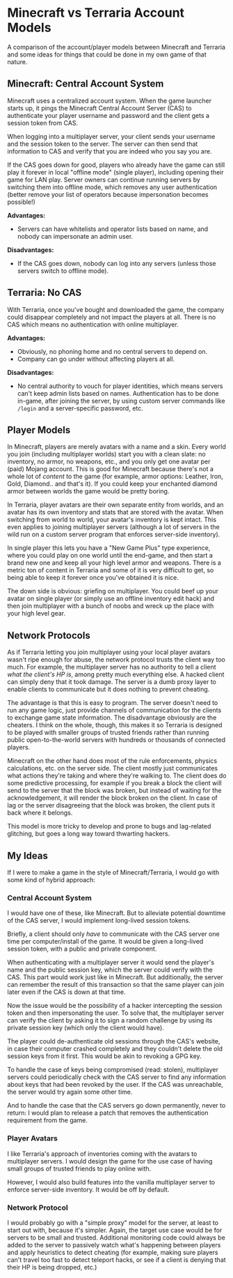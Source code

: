 # Minecraft vs Terraria Account Models

A comparison of the account/player models between Minecraft and Terraria and some ideas for things that could be done in my own game of that nature.

## Minecraft: Central Account System

Minecraft uses a centralized account system. When the game launcher starts up, it pings the Minecraft Central Account Server (CAS) to authenticate your player username and password and the client gets a session token from CAS.

When logging into a multiplayer server, your client sends your username and the session token to the server. The server can then send that information to CAS and verify that you are indeed who you say you are.

If the CAS goes down for good, players who already have the game can still play it forever in local "offline mode" (single player), including opening their game for LAN play. Server owners can continue running servers by switching them into offline mode, which removes any user authentication (better remove your list of operators because impersonation becomes possible!)

**Advantages:**

* Servers can have whitelists and operator lists based on name, and nobody can impersonate an admin user.

**Disadvantages:**

* If the CAS goes down, nobody can log into any servers (unless those servers switch to offline mode).

## Terraria: No CAS

With Terraria, once you've bought and downloaded the game, the company could disappear completely and not impact the players at all. There is no CAS which means no authentication with online multiplayer.

**Advantages:**

* Obviously, no phoning home and no central servers to depend on.
* Company can go under without affecting players at all.

**Disadvantages:**

* No central authority to vouch for player identities, which means servers can't keep admin lists based on names. Authentication has to be done in-game, after joining the server, by using custom server commands like `/login` and a server-specific password, etc.

## Player Models

In Minecraft, players are merely avatars with a name and a skin. Every world you join (including multiplayer worlds) start you with a clean slate: no inventory, no armor, no weapons, etc., and you only get one avatar per (paid) Mojang account. This is good for Minecraft because there's not a whole lot of *content* to the game (for example, armor options: Leather, Iron, Gold, Diamond.. and that's it). If you could keep your enchanted diamond armor between worlds the game would be pretty boring.

In Terraria, player avatars are their own separate entity from worlds, and an avatar has its own inventory and stats that are stored with the avatar. When switching from world to world, your avatar's inventory is kept intact. This even applies to joining multiplayer servers (although a lot of servers in the wild run on a custom server program that enforces server-side inventory).

In single player this lets you have a "New Game Plus" type experience, where you could play on one world until the end-game, and then start a brand new one and keep all your high level armor and weapons. There is a metric ton of content in Terraria and some of it is very difficult to get, so being able to keep it forever once you've obtained it is nice.

The down side is obvious: griefing on multiplayer. You could beef up your avatar on single player (or simply use an offline inventory edit hack) and then join multiplayer with a bunch of noobs and wreck up the place with your high level gear.

## Network Protocols

As if Terraria letting you join multiplayer using your local player avatars wasn't ripe enough for abuse, the network protocol trusts the client way too much. For example, the multiplayer server has no authority to tell a client *what the client's HP is*, among pretty much everything else. A hacked client can simply deny that it took damage. The server is a dumb proxy layer to enable clients to communicate but it does nothing to prevent cheating.

The advantage is that this is easy to program. The server doesn't need to run any game logic, just provide channels of communication for the clients to exchange game state information. The disadvantage obviously are the cheaters. I think on the whole, though, this makes it so Terraria is designed to be played with smaller groups of trusted friends rather than running public open-to-the-world servers with hundreds or thousands of connected players.

Minecraft on the other hand does most of the rule enforcements, physics calculations, etc. on the server side. The client mostly just communicates what actions they're taking and where they're walking to. The client does do some predictive processing, for example if you break a block the client will send to the server that the block was broken, but instead of waiting for the acknowledgement, it will render the block broken on the client. In case of lag or the server disagreeing that the block was broken, the client puts it back where it belongs.

This model is more tricky to develop and prone to bugs and lag-related glitching, but goes a long way toward thwarting hackers.

## My Ideas

If I were to make a game in the style of Minecraft/Terraria, I would go with some kind of hybrid approach:

### Central Account System

I would have one of these, like Minecraft. But to alleviate potential downtime of the CAS server, I would implement long-lived session tokens.

Briefly, a client should only *have* to communicate with the CAS server one time per computer/install of the game. It would be given a long-lived session token, with a public and private component.

When authenticating with a multiplayer server it would send the player's name and the public session key, which the server could verify with the CAS. This part would work just like in Minecraft. But additionally, the server can remember the result of this transaction so that the same player can join later even if the CAS is down at that time.

Now the issue would be the possibility of a hacker intercepting the session token and then impersonating the user. To solve that, the multiplayer server can verify the client by asking it to sign a random challenge by using its private session key (which only the client would have).

The player could de-authenticate old sessions through the CAS's website, in case their computer crashed completely and they couldn't delete the old session keys from it first. This would be akin to revoking a GPG key.

To handle the case of keys being compromised (read: stolen), multiplayer servers could periodically check with the CAS server to find any information about keys that had been revoked by the user. If the CAS was unreachable, the server would try again some other time.

And to handle the case that the CAS servers go down permanently, never to return: I would plan to release a patch that removes the authentication requirement from the game.

### Player Avatars

I like Terraria's approach of inventories coming with the avatars to multiplayer servers. I would design the game for the use case of having small groups of trusted friends to play online with.

However, I would also build features into the vanilla multiplayer server to enforce server-side inventory. It would be off by default.

### Network Protocol

I would probably go with a "simple proxy" model for the server, at least to start out with, because it's simpler. Again, the target use case would be for servers to be small and trusted. Additional monitoring code could always be added to the server to passively watch what's happening between players and apply heuristics to detect cheating (for example, making sure players can't travel too fast to detect teleport hacks, or see if a client is denying that their HP is being dropped, etc.)